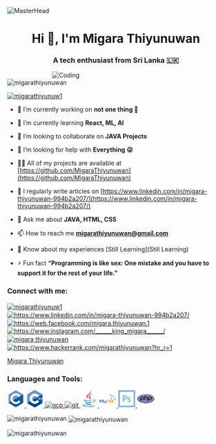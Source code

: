 ![MasterHead](https://t4.ftcdn.net/jpg/02/78/37/47/360_F_278374738_ypRn0utOVnebuhmpSrDiwkzFsdqEm0aa.jpg)
<h1 align="center">Hi 👋, I'm Migara Thiyunuwan</h1>
<h3 align="center">A tech enthusiast from Sri Lanka 🇱🇰</h3>
<img align="right" alt="Coding" width="400" src="https://camo.githubusercontent.com/cae12fddd9d6982901d82580bdf321d81fb299141098ca1c2d4891870827bf17/68747470733a2f2f6d69726f2e6d656469756d2e636f6d2f6d61782f313336302f302a37513379765349765f7430696f4a2d5a2e676966">



<p align="left"> <img src="https://komarev.com/ghpvc/?username=migarathiyunuwan&label=Profile%20views&color=0e75b6&style=flat" alt="migarathiyunuwan" /> </p>

<p align="left"> <a href="https://twitter.com/migarathiyunuw1" target="blank"><img src="https://img.shields.io/twitter/follow/migarathiyunuw1?logo=twitter&style=for-the-badge" alt="migarathiyunuw1" /></a> </p>

- 🔭 I’m currently working on **not one thing 🤪**

- 🌱 I’m currently learning **React, ML, AI**

- 👯 I’m looking to collaborate on **JAVA Projects**

- 🤝 I’m looking for help with **Everything 😜**

- 👨‍💻 All of my projects are available at [https://github.com/MigaraThiyunuwan](https://github.com/MigaraThiyunuwan)

- 📝 I regularly write articles on [https://www.linkedin.com/in/migara-thiyunuwan-994b2a207/](https://www.linkedin.com/in/migara-thiyunuwan-994b2a207/)

- 💬 Ask me about **JAVA, HTML, CSS**

- 📫 How to reach me **migarathiyunuwan@gmail.com**

- 📄 Know about my experiences [Still Learning](Still Learning)

- ⚡ Fun fact **“Programming is like sex: One mistake and you have to support it for the rest of your life.”**

<h3 align="left">Connect with me:</h3>
<p align="left">
<a href="https://twitter.com/migarathiyunuw1" target="blank"><img align="center" src="https://raw.githubusercontent.com/rahuldkjain/github-profile-readme-generator/master/src/images/icons/Social/twitter.svg" alt="migarathiyunuw1" height="30" width="40" /></a>
<a href="https://linkedin.com/in/https://www.linkedin.com/in/migara-thiyunuwan-994b2a207/" target="blank"><img align="center" src="https://raw.githubusercontent.com/rahuldkjain/github-profile-readme-generator/master/src/images/icons/Social/linked-in-alt.svg" alt="https://www.linkedin.com/in/migara-thiyunuwan-994b2a207/" height="30" width="40" /></a>
<a href="https://fb.com/https://web.facebook.com/migara.thiyunuwan.1" target="blank"><img align="center" src="https://raw.githubusercontent.com/rahuldkjain/github-profile-readme-generator/master/src/images/icons/Social/facebook.svg" alt="https://web.facebook.com/migara.thiyunuwan.1" height="30" width="40" /></a>
<a href="https://instagram.com/https://www.instagram.com/______king_migara______/" target="blank"><img align="center" src="https://raw.githubusercontent.com/rahuldkjain/github-profile-readme-generator/master/src/images/icons/Social/instagram.svg" alt="https://www.instagram.com/______king_migara______/" height="30" width="40" /></a>
<a href="https://www.youtube.com/c/migara thiyunuwan" target="blank"><img align="center" src="https://raw.githubusercontent.com/rahuldkjain/github-profile-readme-generator/master/src/images/icons/Social/youtube.svg" alt="migara thiyunuwan" height="30" width="40" /></a>
<a href="https://www.hackerrank.com/https://www.hackerrank.com/migarathiyunuwan?hr_r=1" target="blank"><img align="center" src="https://raw.githubusercontent.com/rahuldkjain/github-profile-readme-generator/master/src/images/icons/Social/hackerrank.svg" alt="https://www.hackerrank.com/migarathiyunuwan?hr_r=1" height="30" width="40" /></a>
</p>
<div class="badge-base LI-profile-badge" data-locale="en_US" data-size="medium" data-theme="light" data-type="VERTICAL" data-vanity="migara-thiyunuwan-994b2a207" data-version="v1"><a class="badge-base__link LI-simple-link" href="https://lk.linkedin.com/in/migara-thiyunuwan-994b2a207?trk=profile-badge">Migara Thiyunuwan</a></div>
              
<h3 align="left">Languages and Tools:</h3>
<p align="left"> <a href="https://www.cprogramming.com/" target="_blank" rel="noreferrer"> <img src="https://raw.githubusercontent.com/devicons/devicon/master/icons/c/c-original.svg" alt="c" width="40" height="40"/> </a> <a href="https://www.w3schools.com/cpp/" target="_blank" rel="noreferrer"> <img src="https://raw.githubusercontent.com/devicons/devicon/master/icons/cplusplus/cplusplus-original.svg" alt="cplusplus" width="40" height="40"/> </a> <a href="https://cloud.google.com" target="_blank" rel="noreferrer"> <img src="https://www.vectorlogo.zone/logos/google_cloud/google_cloud-icon.svg" alt="gcp" width="40" height="40"/> </a> <a href="https://git-scm.com/" target="_blank" rel="noreferrer"> <img src="https://www.vectorlogo.zone/logos/git-scm/git-scm-icon.svg" alt="git" width="40" height="40"/> </a> <a href="https://www.java.com" target="_blank" rel="noreferrer"> <img src="https://raw.githubusercontent.com/devicons/devicon/master/icons/java/java-original.svg" alt="java" width="40" height="40"/> </a> <a href="https://www.mysql.com/" target="_blank" rel="noreferrer"> <img src="https://raw.githubusercontent.com/devicons/devicon/master/icons/mysql/mysql-original-wordmark.svg" alt="mysql" width="40" height="40"/> </a> <a href="https://www.photoshop.com/en" target="_blank" rel="noreferrer"> <img src="https://raw.githubusercontent.com/devicons/devicon/master/icons/photoshop/photoshop-line.svg" alt="photoshop" width="40" height="40"/> </a> <a href="https://www.php.net" target="_blank" rel="noreferrer"> <img src="https://raw.githubusercontent.com/devicons/devicon/master/icons/php/php-original.svg" alt="php" width="40" height="40"/> </a> </p>

<p><img align="left" src="https://github-readme-stats.vercel.app/api/top-langs?username=migarathiyunuwan&show_icons=true&locale=en&layout=compact" alt="migarathiyunuwan" /></p>

<p>&nbsp;<img align="center" src="https://github-readme-stats.vercel.app/api?username=migarathiyunuwan&show_icons=true&locale=en" alt="migarathiyunuwan" /></p>

<p><img align="center" src="https://github-readme-streak-stats.herokuapp.com/?user=migarathiyunuwan&" alt="migarathiyunuwan" /></p>
